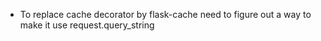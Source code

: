 - To replace cache decorator by flask-cache need to figure out a way to make it use request.query_string
